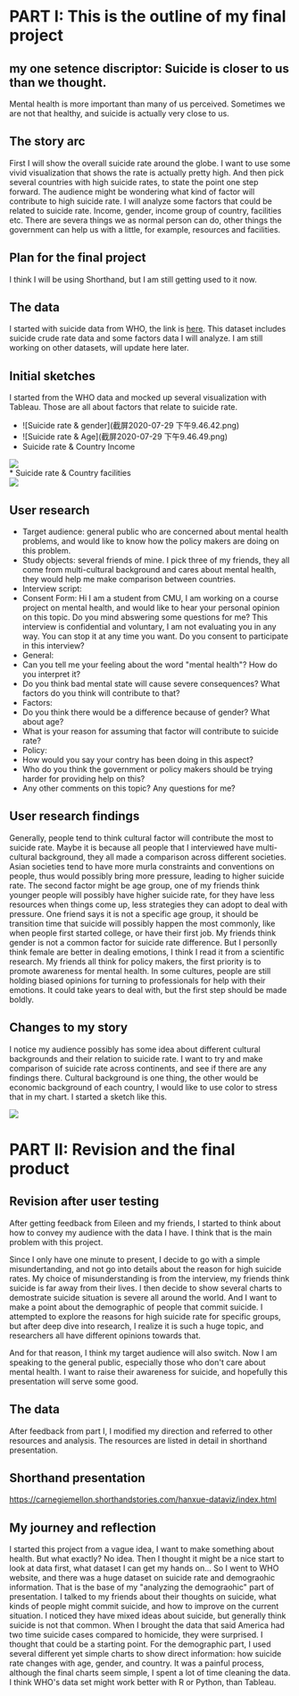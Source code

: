 # PART I: This is the outline of my final project
## my one setence discriptor: Suicide is closer to us than we thought.
Mental health is more important than many of us perceived. Sometimes we are not that healthy, and suicide is actually very close to us. 

## The story arc
First I will show the overall suicide rate around the globe. I want to use some vivid visualization that shows the rate is actually pretty high. And then pick several countries with high suicide rates, to state the point one step forward. 
The audience might be wondering what kind of factor will contribute to high suicide rate. I will analyze some factors that could be related to suicide rate. Income, gender, income group of country, facilities etc. 
There are severa things we as normal person can do, other things the government can help us with a little, for example, resources and facilities.

## Plan for the final project
I think I will be using Shorthand, but I am still getting used to it now.

## The data
I started with suicide data from WHO, the link is [here](https://apps.who.int/gho/data/node.main.MENTALHEALTH?lang=en). This dataset includes suicide crude rate data and some factors data I will analyze.
I am still working on other datasets, will update here later.

## Initial sketches
I started from the WHO data and mocked up several visualization with Tableau. Those are all about factors that relate to suicide rate.
* ![Suicide rate & gender](截屏2020-07-29 下午9.46.42.png)
* ![Suicide rate & Age](截屏2020-07-29 下午9.46.49.png)
* Suicide rate & Country Income
<div class='tableauPlaceholder' id='viz1596073897085' style='position: relative'><noscript><a href='#'><img alt=' ' src='https:&#47;&#47;public.tableau.com&#47;static&#47;images&#47;su&#47;suiciderateandcountryincome&#47;suiciderateandcountry&#47;1_rss.png' style='border: none' /></a></noscript><object class='tableauViz'  style='display:none;'><param name='host_url' value='https%3A%2F%2Fpublic.tableau.com%2F' /> <param name='embed_code_version' value='3' /> <param name='site_root' value='' /><param name='name' value='suiciderateandcountryincome&#47;suiciderateandcountry' /><param name='tabs' value='no' /><param name='toolbar' value='yes' /><param name='static_image' value='https:&#47;&#47;public.tableau.com&#47;static&#47;images&#47;su&#47;suiciderateandcountryincome&#47;suiciderateandcountry&#47;1.png' /> <param name='animate_transition' value='yes' /><param name='display_static_image' value='yes' /><param name='display_spinner' value='yes' /><param name='display_overlay' value='yes' /><param name='display_count' value='yes' /><param name='language' value='zh-Hans' /><param name='filter' value='publish=yes' /></object></div><script type='text/javascript'> var divElement = document.getElementById('viz1596073897085');                    var vizElement = divElement.getElementsByTagName('object')[0]; vizElement.style.width='100%';vizElement.style.height=(divElement.offsetWidth*0.75)+'px'; var scriptElement = document.createElement('script'); scriptElement.src = 'https://public.tableau.com/javascripts/api/viz_v1.js'; vizElement.parentNode.insertBefore(scriptElement, vizElement);</script>
* Suicide rate & Country facilities
<div class='tableauPlaceholder' id='viz1596075383924' style='position: relative'><noscript><a href='#'><img alt=' ' src='https:&#47;&#47;public.tableau.com&#47;static&#47;images&#47;su&#47;suiciderateandfacilities&#47;Sheet4&#47;1_rss.png' style='border: none' /></a></noscript><object class='tableauViz'  style='display:none;'><param name='host_url' value='https%3A%2F%2Fpublic.tableau.com%2F' /> <param name='embed_code_version' value='3' /> <param name='site_root' value='' /><param name='name' value='suiciderateandfacilities&#47;Sheet4' /><param name='tabs' value='no' /><param name='toolbar' value='yes' /><param name='static_image' value='https:&#47;&#47;public.tableau.com&#47;static&#47;images&#47;su&#47;suiciderateandfacilities&#47;Sheet4&#47;1.png' /> <param name='animate_transition' value='yes' /><param name='display_static_image' value='yes' /><param name='display_spinner' value='yes' /><param name='display_overlay' value='yes' /><param name='display_count' value='yes' /><param name='language' value='zh-Hans' /><param name='filter' value='publish=yes' /></object></div><script type='text/javascript'> var divElement = document.getElementById('viz1596075383924');                    var vizElement = divElement.getElementsByTagName('object')[0]; vizElement.style.width='100%';vizElement.style.height=(divElement.offsetWidth*0.75)+'px'; var scriptElement = document.createElement('script'); scriptElement.src = 'https://public.tableau.com/javascripts/api/viz_v1.js'; vizElement.parentNode.insertBefore(scriptElement, vizElement); </script>

## User research

* Target audience: general public who are concerned about mental health problems, and would like to know how the policy makers are doing on this problem. 
* Study objects: several friends of mine. I pick three of my friends, they all come from multi-cultural background and cares about mental health, they would help me make comparison between countries.
* Interview script: 
 * Consent Form: Hi I am a student from CMU, I am working on a course project on mental health, and would like to hear your personal opinion on this topic. Do you mind abswering some questions for me? This interview is confidential and voluntary, I am not evaluating you in any way. You can stop it at any time you want. Do you consent to participate in this interview?
 * General: 
  * Can you tell me your feeling about the word "mental health"? How do you interpret it?
  * Do you think bad mental state will cause severe consequences? What factors do you think will contribute to that?
 * Factors:
  * Do you think there would be a difference because of gender? What about age?
  * What is your reason for assuming that factor will contribute to suicide rate?
 * Policy:
  * How would you say your contry has been doing in this aspect?
  * Who do you think the government or policy makers should be trying harder for providing help on this?
  * Any other comments on this topic? Any questions for me?

## User research findings

Generally, people tend to think cultural factor will contribute the most to suicide rate. Maybe it is because all people that I interviewed have multi-cultural background, they all made a comparison across different societies. Asian societies tend to have more murla constraints and conventions on people, thus would possibly bring more pressure, leading to higher suicide rate.
The second factor might be age group, one of my friends think younger people will possibly have higher suicide rate, for they have less resources when things come up, less strategies they can adopt to deal with pressure. One friend says it is not a specific age group, it should be transition time that suicide will possibly happen the most commonly, like when people first started college, or have their first job.
My friends think gender is not a common factor for suicide rate difference. But I personlly think female are better in dealing emotions, I think I read it from a scientific research.
My friends all think for policy makers, the first priority is to promote awareness for mental health. In some cultures, people are still holding biased opinions for turning to professionals for help with their emotions. It could take years to deal with, but the first step should be made boldly.

## Changes to my story

I notice my audience possibly has some idea about different cultural backgrounds and their relation to suicide rate. I want to try and make comparison of suicide rate across continents, and see if there are any findings there. 
Cultural background is one thing, the other would be economic background of each country, I would like to use color to stress that in my chart.
I started a sketch like this.
<div class='tableauPlaceholder' id='viz1596076468364' style='position: relative'><noscript><a href='#'><img alt=' ' src='https:&#47;&#47;public.tableau.com&#47;static&#47;images&#47;su&#47;suiciderateandcontinent&#47;suiciderateandcontinent&#47;1_rss.png' style='border: none' /></a></noscript><object class='tableauViz'  style='display:none;'><param name='host_url' value='https%3A%2F%2Fpublic.tableau.com%2F' /> <param name='embed_code_version' value='3' /> <param name='site_root' value='' /><param name='name' value='suiciderateandcontinent&#47;suiciderateandcontinent' /><param name='tabs' value='no' /><param name='toolbar' value='yes' /><param name='static_image' value='https:&#47;&#47;public.tableau.com&#47;static&#47;images&#47;su&#47;suiciderateandcontinent&#47;suiciderateandcontinent&#47;1.png' /> <param name='animate_transition' value='yes' /><param name='display_static_image' value='yes' /><param name='display_spinner' value='yes' /><param name='display_overlay' value='yes' /><param name='display_count' value='yes' /><param name='language' value='zh-Hans' /><param name='filter' value='publish=yes' /></object></div><script type='text/javascript'> var divElement = document.getElementById('viz1596076468364'); var vizElement = divElement.getElementsByTagName('object')[0]; vizElement.style.width='100%';vizElement.style.height=(divElement.offsetWidth*0.75)+'px';                    var scriptElement = document.createElement('script'); scriptElement.src = 'https://public.tableau.com/javascripts/api/viz_v1.js'; vizElement.parentNode.insertBefore(scriptElement, vizElement); </script>

# PART II: Revision and the final product

## Revision after user testing

After getting feedback from Eileen and my friends, I started to think about how to convey my audience with the data I have. I think that is the main problem with this project. 

Since I only have one minute to present, I decide to go with a simple misundertanding, and not go into details about the reason for high suicide rates. My choice of misunderstanding is from the interview, my friends think suicide is far away from their lives. I then decide to show several charts to demostrate suicide situation is severe all around the world. And I want to make a point about the demographic of people that commit suicide. I attempted to explore the reasons for high suicide rate for specific groups, but after deep dive into research, I realize it is such a huge topic, and researchers all have different opinions towards that.

And for that reason, I think my target audience will also switch. Now I am speaking to the general public, especially those who don't care about mental health. I want to raise their awareness for suicide, and hopefully this presentation will serve some good.

## The data

After feedback from part I, I modified my direction and referred to other resources and analysis. 
The resources are listed in detail in shorthand presentation.

## Shorthand presentation
https://carnegiemellon.shorthandstories.com/hanxue-dataviz/index.html

## My journey and reflection
I started this project from a vague idea, I want to make something about health. But what exactly? No idea. Then I thought it might be a nice start to look at data first, what dataset I can get my hands on... So I went to WHO website, and there was a huge dataset on suicide rate and demograohic information. That is the base of my "analyzing the demograohic" part of presentation.
I talked to my friends about their thoughts on suicide, what kinds of people might commit suicide, and how to improve on the current situation. I noticed they have mixed ideas about suicide, but generally think suicide is not that common. When I brought the data that said America had two time suicide cases compared to homicide, they were surprised. I thought that could be a starting point. 
For the demographic part, I used several different yet simple charts to show direct information: how suicide rate changes with age, gender, and country. It was a painful process, although the final charts seem simple, I spent a lot of time cleaning the data. I think WHO's data set might work better with R or Python, than Tableau.


